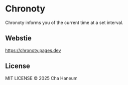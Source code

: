 # Chronoty
Chronoty informs you of the current time at a set interval.

## Webstie
https://chronoty.pages.dev

## License
MIT LICENSE &copy; 2025 Cha Haneum